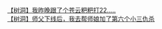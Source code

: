 [【树洞】我昨晚跟了个苍云粑粑打22.....](http://tieba.baidu.com/p/3512980245?see_lz=1&pn=)   
[【树洞】师父下线后，我去帮师娘加了第六个小三仇杀](http://tieba.baidu.com/p/3514418150?see_lz=1&pn=)   
